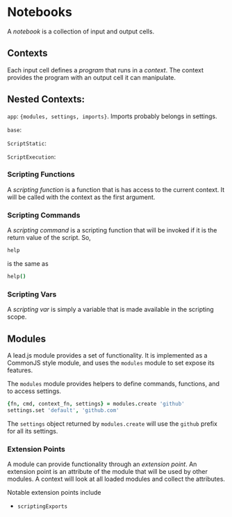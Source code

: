 # Notebooks

A *notebook* is a collection of input and output cells.

## Contexts

Each input cell defines a *program* that runs in a *context*. The context provides the program with an output cell it can manipulate.

## Nested Contexts:

`app`: `{modules, settings, imports}`. Imports probably belongs in settings.

`base`:

`ScriptStatic`:

`ScriptExecution`: 

### Scripting Functions

A *scripting function* is a function that is has access to the current context. It will be called with the context as the first argument.

### Scripting Commands

A *scripting command* is a scripting function that will be invoked if it is the return value of the script. So,

```coffeescript
help
```

is the same as

```coffeescript
help()
```

### Scripting Vars

A *scripting var* is simply a variable that is made available in the scripting scope.

## Modules

A lead.js module provides a set of functionality. It is implemented as a CommonJS style module, and uses the `modules` module to set expose its features.

The `modules` module provides helpers to define commands, functions, and to access settings.

```coffeescript
{fn, cmd, context_fn, settings} = modules.create 'github'
settings.set 'default', 'github.com'
```

The `settings` object returned by `modules.create` will use the `github` prefix for all its settings.

### Extension Points

A module can provide functionality through an *extension point*. An extension point is an attribute of the module that will be used by other modules. A context will look at all loaded modules and collect the attributes.

Notable extension points include
 * `scriptingExports`
